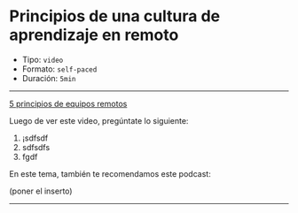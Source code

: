 # Principios de una cultura de aprendizaje en remoto

* Tipo: `video`
* Formato: `self-paced`
* Duración: `5min`

***
[5 principios de equipos remotos](https://vimeo.com/398010768)

Luego de ver este video, pregúntate lo siguiente:
1. ¡sdfsdf
2. sdfsdfs
3. fgdf

En este tema, también te recomendamos este podcast:

(poner el inserto)

***
